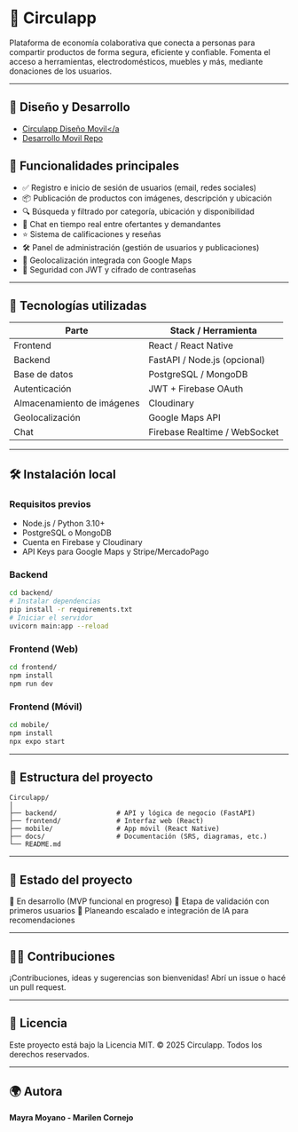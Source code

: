 # 🤝 Circulapp

Plataforma de economía colaborativa que conecta a personas para compartir productos de forma segura, eficiente y confiable. Fomenta el acceso a herramientas, electrodomésticos, muebles y más, mediante donaciones de los usuarios.

---

## 📍 Diseño y Desarrollo
- <a href="https://www.figma.com/proto/Qc2f8GJf8JQju95wWrchJv/Circulapp?node-id=1-6&p=f&t=TKgtgjCcaOUaU2sh-1&scaling=scale-down&content-scaling=fixed&page-id=0%3A1" target="_blank">Circulapp Diseño Movil</a
- <a href="https://github.com/MayraMoy/circulappFront.git">Desarrollo Movil Repo</a>

## 🚀 Funcionalidades principales

- ✅ Registro e inicio de sesión de usuarios (email, redes sociales)
- 📦 Publicación de productos con imágenes, descripción y ubicación
- 🔍 Búsqueda y filtrado por categoría, ubicación y disponibilidad
- 💬 Chat en tiempo real entre ofertantes y demandantes
- ⭐ Sistema de calificaciones y reseñas
- 🛠 Panel de administración (gestión de usuarios y publicaciones)
- 📍 Geolocalización integrada con Google Maps
- 🔐 Seguridad con JWT y cifrado de contraseñas

---

## 🧱 Tecnologías utilizadas

| Parte        | Stack / Herramienta         |
|--------------|-----------------------------|
| Frontend     | React / React Native        |
| Backend      | FastAPI / Node.js (opcional)|
| Base de datos| PostgreSQL / MongoDB        |
| Autenticación| JWT + Firebase OAuth        |
| Almacenamiento de imágenes | Cloudinary     |
| Geolocalización | Google Maps API          |
| Chat         | Firebase Realtime / WebSocket |

---

## 🛠 Instalación local

### Requisitos previos

- Node.js / Python 3.10+
- PostgreSQL o MongoDB
- Cuenta en Firebase y Cloudinary
- API Keys para Google Maps y Stripe/MercadoPago

### Backend

```bash
cd backend/
# Instalar dependencias
pip install -r requirements.txt
# Iniciar el servidor
uvicorn main:app --reload
````

### Frontend (Web)

```bash
cd frontend/
npm install
npm run dev
```

### Frontend (Móvil)

```bash
cd mobile/
npm install
npx expo start
```

---

## 📁 Estructura del proyecto

```
Circulapp/
│
├── backend/               # API y lógica de negocio (FastAPI)
├── frontend/              # Interfaz web (React)
├── mobile/                # App móvil (React Native)
├── docs/                  # Documentación (SRS, diagramas, etc.)
└── README.md
```

---

## 📌 Estado del proyecto

🚧 En desarrollo (MVP funcional en progreso)
🧪 Etapa de validación con primeros usuarios
🔄 Planeando escalado e integración de IA para recomendaciones

---

## 🧑‍💻 Contribuciones

¡Contribuciones, ideas y sugerencias son bienvenidas!
Abrí un issue o hacé un pull request.

---

## 📜 Licencia

Este proyecto está bajo la Licencia MIT.
© 2025 Circulapp. Todos los derechos reservados.

---

## 🌍 Autora

**Mayra Moyano - Marilen Cornejo**

